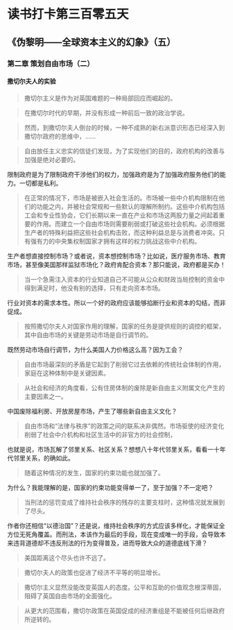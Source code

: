读书打卡第三百零五天
===
《伪黎明——全球资本主义的幻象》（五）
---

### 第二章 策划自由市场（二）

#### 撒切尔夫人的实验

> 撒切尔主义是作为对英国难题的一种局部回应而崛起的。

> 在撒切尔时代的早期，并没有形成一种前后一致的政治学说。

> 然而，到撒切尔夫人倒台的时候，一种不成熟的新右派意识形态已经深入到撒切尔政府的思维中，……

> 自由放任主义忠实的信徒们发现，为了实现他们的目的，政府机构的改善与加强是绝对必要的。

限制政府是为了限制政府干涉他们的权力，加强政府是为了加强政府服务他们的能力。一切都是私利。

> 在正常的情况下，市场是被嵌入社会生活的。市场被一些中介机构限制在他们的功能之内，并被社会常规和一些默认的理解所制约。这些中介机构包括工会和专业性协会，它们长期以来一直在产业和市场这两股力量之间起着重要的作用。而建立一个自由市场则需要削弱或打破这些社会机构。必须根据生产者的特殊利益把这些社会机构击败，而这种利益总是与消费者冲突。只有强有力的中央集权制国家才拥有这样的权力挑战这些中介机构。

生产者想直接控制市场？或者说，资本想控制市场？比如说，医疗服务市场、教育市场，甚至像美国那样监狱市场化？政府肯配合资本？那只能说，政府都是买办！

> 当一个急需注入资本的行业知道自己不可能从公众和财政当局控制的资金中得到满足时，他没有别的选择，只有走向资本市场。

行业对资本的需求本性。所以一个好的政府应该能够掐断行业和资本的勾结，而非促成。

> 按照撒切尔夫人对国家作用的理解，国家的任务是提供规则的调控的框架，其中自由市场的关键是劳动市场是自行调节的。

既然劳动市场自行调节，为什么美国人力价格这么高？因为工会？

> 自由市场最深刻的矛盾是它起到了削弱它过去依赖的传统社会体制的作用，家庭在这种体制中是关键因素。

> 从社会和经济的角度看，公有住房体制的废除是新自由主义附属文化产生的主要因素之一。

中国废除福利房、开放房屋市场，产生了哪些新自由主义文化？

> 自由市场和“法律与秩序”的政策之间的联系决非偶然。市场驱使的经济变化削弱了社会中介机构和社区生活中的非官方的社会控制，

也就是说，市场瓦解了邻里关系、社区关系？想想八十年代邻里关系，看看一十年代邻里关系，的确如此。

> 随着这种情况的发生，国家的约束功能也就加强了。

为什么？我能理解的是，国家的约束功能变得单一了，至于加强？不一定吧？

> 当刑法的惩罚变成了维持社会秩序的残存的主要支柱时，这种情况就发展到了尽头。

作者你还相信“以德治国”？还是说，维持社会秩序的方式应该多样化，才能保证全方位无死角覆盖。而刑法，本该作为最后的手段，现在变成唯一的手段，会导致本来违背道德却不违反刑法的行为变得普及，进而导致大众的道德底线下滑？

> 美国距离这个尽头也许不远了。

> 撒切尔夫人的政策也促进了经济不平等的明显增长。

> 撒切尔主义显然没能改变英国人的态度。公平和互助的价值观念根深蒂固，阻碍了英国自由市场的全面强化。

> 从更大的范围看，撒切尔政策在英国促成的经济重组是不能被任何后继政府所逆转的。